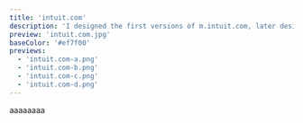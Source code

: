 ```yaml
---
title: 'intuit.com'
description: 'I designed the first versions of m.intuit.com, later designing the responsive version of the intuit.com homepage.'
preview: 'intuit.com.jpg'
baseColor: '#ef7f00'
previews:
  - 'intuit.com-a.png'
  - 'intuit.com-b.png'
  - 'intuit.com-c.png'
  - 'intuit.com-d.png'
---
```


aaaaaaaa
